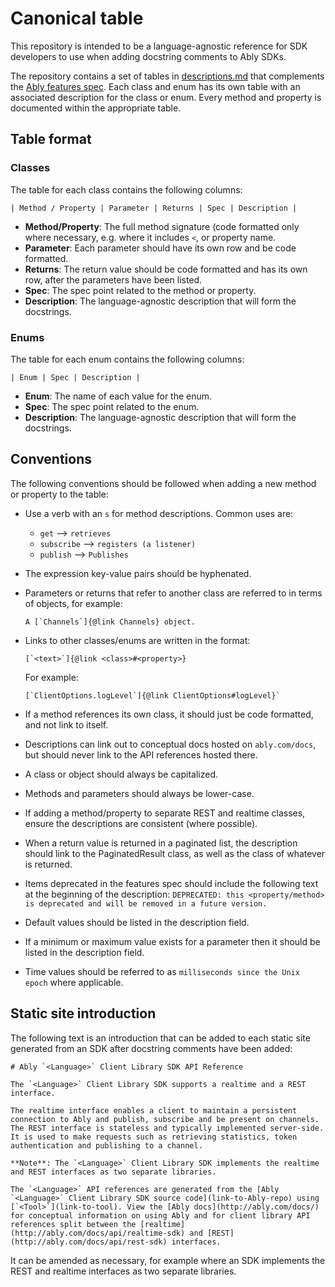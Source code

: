 # Canonical table

This repository is intended to be a language-agnostic reference for SDK developers to use when adding docstring comments to Ably SDKs.

The repository contains a set of tables in [descriptions.md](/descriptions.md) that complements the [Ably features spec](https://docs.ably.io/client-lib-development-guide/features). Each class and enum has its own table with an associated description for the class or enum. Every method and property is documented within the appropriate table.

## Table format

### Classes

The table for each class contains the following columns:

```
| Method / Property | Parameter | Returns | Spec | Description |
```

* **Method/Property**: The full method signature (code formatted only where necessary, e.g. where it includes `<`, or property name.
* **Parameter**: Each parameter should have its own row and be code formatted.
* **Returns**: The return value should be code formatted and has its own row, after the parameters have been listed.
* **Spec**: The spec point related to the method or property.
* **Description**: The language-agnostic description that will form the docstrings.

### Enums

The table for each enum contains the following columns:

```
| Enum | Spec | Description |
```

* **Enum**: The name of each value for the enum.
* **Spec**: The spec point related to the enum.
* **Description**: The language-agnostic description that will form the docstrings.

## Conventions

The following conventions should be followed when adding a new method or property to the table:

* Use a verb with an `s` for method descriptions. Common uses are:
    * `get` --> `retrieves`
    * `subscribe` --> `registers (a listener)`
    * `publish` --> `Publishes`
* The expression key-value pairs should be hyphenated.
* Parameters or returns that refer to another class are referred to in terms of objects, for example:
    ```
    A [`Channels`]{@link Channels} object.
    ```

* Links to other classes/enums are written in the format:
    ```
    [`<text>`]{@link <class>#<property>}
    ```

    For example:
    ```
    [`ClientOptions.logLevel`]{@link ClientOptions#logLevel}`
    ```
* If a method references its own class, it should just be code formatted, and not link to itself.
* Descriptions can link out to conceptual docs hosted on `ably.com/docs`, but should never link to the API references hosted there.
* A class or object should always be capitalized.
* Methods and parameters should always be lower-case.
* If adding a method/property to separate REST and realtime classes, ensure the descriptions are consistent (where possible).
* When a return value is returned in a paginated list, the description should link to the PaginatedResult class, as well as the class of whatever is returned.
* Items deprecated in the features spec should include the following text at the beginning of the description: `DEPRECATED: this <property/method> is deprecated and will be removed in a future version.`
* Default values should be listed in the description field.
* If a minimum or maximum value exists for a parameter then it should be listed in the description field.
* Time values should be referred to as `milliseconds since the Unix epoch` where applicable.

## Static site introduction

The following text is an introduction that can be added to each static site generated from an SDK after docstring comments have been added:

```
# Ably `<Language>` Client Library SDK API Reference

The `<Language>` Client Library SDK supports a realtime and a REST interface.

The realtime interface enables a client to maintain a persistent connection to Ably and publish, subscribe and be present on channels. The REST interface is stateless and typically implemented server-side. It is used to make requests such as retrieving statistics, token authentication and publishing to a channel.

**Note**: The `<Language>` Client Library SDK implements the realtime and REST interfaces as two separate libraries.

The `<Language>` API references are generated from the [Ably `<Language>` Client Library SDK source code](link-to-Ably-repo) using [`<Tool>`](link-to-tool). View the [Ably docs](http://ably.com/docs/) for conceptual information on using Ably and for client library API references split between the [realtime](http://ably.com/docs/api/realtime-sdk) and [REST](http://ably.com/docs/api/rest-sdk) interfaces.
```

It can be amended as necessary, for example where an SDK implements the REST and realtime interfaces as two separate libraries.